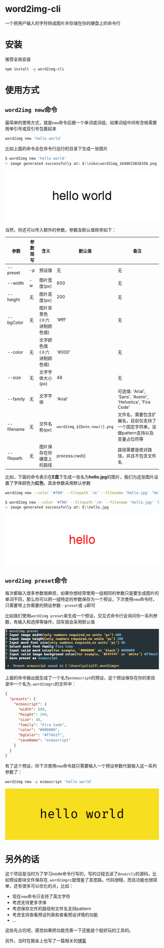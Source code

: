 # word2img-cli
一个把用户输入的字符转成图片并存储在你的硬盘上的命令行

# 安装

推荐全局安装

```sh
npm install -g word2img-cli
```

# 使用方式

## `word2img new`命令

最简单的使用方式，就是`new`命令后跟一个单词或词组，如果词组中间有空格需要用单引号或双引号包裹起来

```sh
word2img new 'hello world'
```

比如上面的命令会在命令行运行的目录下生成一张图片

```sh
$ word2img new 'hello world'
✨ image generated successfully at: E:\niko\word2img_1646633828358.png
```

![](./docs/assets/word2img_1646634085491.png)

当然，你还可以传入额外的参数，参数及默认值枚举如下：

| 参数 | 参数简写 | 含义 | 默认值 | 备注 |
| - | - | - | - | - |
| --preset | -p | 预设值 | 无 | 无 |
| --width | -w | 图片宽度(px) | 600 | 无 |
| --height | 无 | 图片高度(px) | 200 | 无 |
| --bgColor | 无 | 图片背景色(十六进制颜色值) | '#fff' | 无 |
| --color | 无 | 文字颜色值(十六进制颜色值) | '#000' | 无 |
| --size | 无 | 文字字体大小(px) | 48 | 无 |
| --family | 无 | 文字字体 | 'Arial' | 可选值: 'Arial', 'Sans', 'Avenir', 'Helvetica', 'Fira Code' |
| --filename | 无 | 文件名称(px) | `word2img_${Date.now()}.png` | 文件名，需要包含扩展名，目前仅支持了一个固定字符串，没做pattern支持以及变量占位符等 |
| --filepath | 无 | 图片保存在你硬盘上的路径 | process.cwd() | 路径需要是绝对路径，并且不包含文件名 |

比如，下面的命令表示在**E盘**下生成一张名为**hello.jpg**的图片，我们为这张图片设置了字体颜色为**红色**，其余参数采用默认参数

```sh
word2img new --color '#f00' --filepath '/e' --filename 'hello.jpg' 'hello'
```

```sh
$ word2img new --color '#f00' --filepath '/e' --filename 'hello.jpg' 'hello'
✨ image generated successfully at: E:\hello.jpg
```

![](./docs/assets/hello.jpg)

## `word2img preset`命令

每次都输入很多参数很麻烦，如果你想经常使用一组相同的参数只是要生成图片的单词不同，那么你可以把一组特定的参数保存为一个预设，下次使用`new`命令时，只需要带上你需要的预设参数`--preset`或`-p`即可

比如我们使用`word2img preset`来生成一个预设，交互式命令行会询问你一系列参数，有输入和选择等操作，回车就会采用默认值

![](./docs/assets/preset-output.png)

上面的命令输出就生成了一个名为`ecmascript`的预设，这个预设保存在你的家目录中一个名为`.word2imgrc`的文件中：

```json
{
  "presets": {
    "ecmascript": {
      "width": 600,
      "height": 200,
      "size": 48,
      "family": "Fira Code",
      "color": "#000000",
      "bgColor": "#f7de1f",
      "saveName": "ecmascript"
    }
  }
}
```

有了这个预设，你下次使用`new`命令就只需要输入一个预设参数代替输入这一系列参数了：

```sh
word2img new -p ecmascript 'hello world'
```

![](./docs/assets/word2img_1646636820526.png)

# 另外的话

这个项目是当时为了学习node命令行写的，写的过程去读了`@vue/cli`的源码，比如预设那块文件保存在`.word2imgrc`就借鉴了其思路。代码很糙，而且功能也很简单，还有很多可以优化的点，比如：

- 现在`new`命令只支持了英文字符
- 考虑支持更多字体
- 考虑保存文件的路径和文件名支持pattern
- 考虑支持查看预设列表和查看预设详情的功能
- ...

这些先占坑吧，感觉如果把功能完善一下还能是个挺好玩的工具的。

另外，当时在掘金上也写了一篇相关的[博客](https://juejin.cn/post/6948330334085709855)